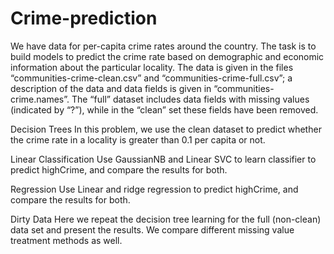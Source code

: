 # Crime-prediction
We have data for per-capita crime rates around the country. The task is to build models to predict the crime rate based on demographic and economic information about the particular locality. The data is given in the files “communities-crime-clean.csv” and “communities-crime-full.csv”; a description of the data and data fields is given in “communities-crime.names”. The “full” dataset includes data fields with missing values (indicated by “?”), while in the “clean” set these fields have been removed.

Decision Trees
In this problem, we use the clean dataset to predict whether the crime rate in a locality is greater than 0.1 per capita or not.

Linear Classification
Use GaussianNB and Linear SVC to learn classifier to predict highCrime, and compare the results for both.
	
Regression
Use Linear and ridge regression to predict highCrime, and compare the results for both.

Dirty Data
Here we repeat the decision tree learning for the full (non-clean) data set and present the results. We compare different missing value treatment methods as well.
